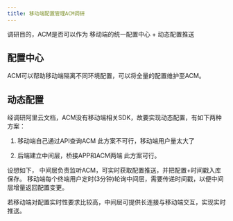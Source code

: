 ```yaml
---
title: 移动端配置管理ACM调研
---
```


调研目的，ACM是否可以作为 移动端的统一配置中心 + 动态配置推送

## 配置中心

ACM可以帮助移动端隔离不同环境配置，可以将全量的配置维护至ACM。

## 动态配置

经调研阿里云文档，ACM没有移动端相关SDK，故要实现动态配置，有如下两种方案：

1. 移动端自己通过API查询ACM
   此方案不可行，移动端用户量太大了

2. 后端建立中间层，桥接APP和ACM两端
   此方案可行。

设想如下，
中间层负责监听ACM，可实时获取配置推送，并把配置+时间戳入库保存。
移动端每个终端用户定时(3分钟)轮询中间层，需要传递时间戳，以便中间层增量返回配置变更。

若移动端对配置实时性要求比较高，中间层可提供长连接与移动端交互，实现实时推送。
